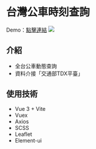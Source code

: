 # 台灣公車時刻查詢
Demo：[點擊連結](https://wxrrou.github.io/vue-bus/)
<img src="scr/assets/images/screen.png">

## 介紹
- 全台公車動態查詢
- 資料介接「交通部TDX平臺」

## 使用技術
- Vue 3 + Vite
- Vuex
- Axios
- SCSS
- Leaflet
- Element-ui